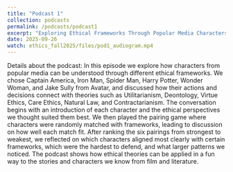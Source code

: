 ```yaml
---
title: "Podcast 1"
collection: podcasts
permalink: /podcasts/podcast1
excerpt: "Exploring Ethical Frameworks Through Popular Media Characters"
date: 2025-09-26
watch: ethics_fall2025/files/pod1_audiogram.mp4
---
```

Details about the podcast:
In this episode we explore how characters from popular media can be understood through different ethical frameworks. We chose Captain America, Iron Man, Spider Man, Harry Potter, Wonder Woman, and Jake Sully from Avatar, and discussed how their actions and decisions connect with theories such as Utilitarianism, Deontology, Virtue Ethics, Care Ethics, Natural Law, and Contractarianism. The conversation begins with an introduction of each character and the ethical perspectives we thought suited them best. We then played the pairing game where characters were randomly matched with frameworks, leading to discussion on how well each match fit. After ranking the six pairings from strongest to weakest, we reflected on which characters aligned most clearly with certain frameworks, which were the hardest to defend, and what larger patterns we noticed. The podcast shows how ethical theories can be applied in a fun way to the stories and characters we know from film and literature.

